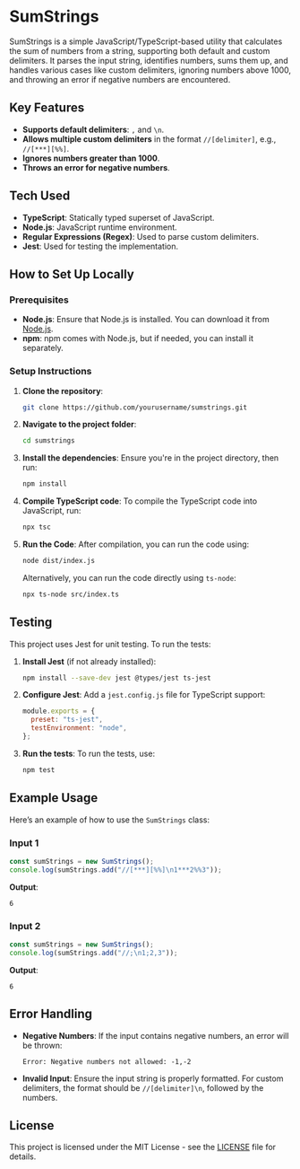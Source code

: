 # SumStrings

SumStrings is a simple JavaScript/TypeScript-based utility that calculates the sum of numbers from a string, supporting both default and custom delimiters. It parses the input string, identifies numbers, sums them up, and handles various cases like custom delimiters, ignoring numbers above 1000, and throwing an error if negative numbers are encountered.

## Key Features

- **Supports default delimiters**: `,` and `\n`.
- **Allows multiple custom delimiters** in the format `//[delimiter]`, e.g., `//[***][%%]`.
- **Ignores numbers greater than 1000**.
- **Throws an error for negative numbers**.

## Tech Used

- **TypeScript**: Statically typed superset of JavaScript.
- **Node.js**: JavaScript runtime environment.
- **Regular Expressions (Regex)**: Used to parse custom delimiters.
- **Jest**: Used for testing the implementation.

## How to Set Up Locally

### Prerequisites

- **Node.js**: Ensure that Node.js is installed. You can download it from [Node.js](https://nodejs.org/).
- **npm**: npm comes with Node.js, but if needed, you can install it separately.

### Setup Instructions

1. **Clone the repository**:

   ```sh
   git clone https://github.com/yourusername/sumstrings.git
   ```

2. **Navigate to the project folder**:

   ```sh
   cd sumstrings
   ```

3. **Install the dependencies**: Ensure you're in the project directory, then run:

   ```sh
   npm install
   ```

4. **Compile TypeScript code**: To compile the TypeScript code into JavaScript, run:

   ```sh
   npx tsc
   ```

5. **Run the Code**: After compilation, you can run the code using:
   ```sh
   node dist/index.js
   ```
   Alternatively, you can run the code directly using `ts-node`:
   ```sh
   npx ts-node src/index.ts
   ```

## Testing

This project uses Jest for unit testing. To run the tests:

1. **Install Jest** (if not already installed):

   ```sh
   npm install --save-dev jest @types/jest ts-jest
   ```

2. **Configure Jest**: Add a `jest.config.js` file for TypeScript support:

   ```js
   module.exports = {
     preset: "ts-jest",
     testEnvironment: "node",
   };
   ```

3. **Run the tests**: To run the tests, use:
   ```sh
   npm test
   ```

## Example Usage

Here’s an example of how to use the `SumStrings` class:

### Input 1

```typescript
const sumStrings = new SumStrings();
console.log(sumStrings.add("//[***][%%]\n1***2%%3"));
```

**Output**:

```
6
```

### Input 2

```typescript
const sumStrings = new SumStrings();
console.log(sumStrings.add("//;\n1;2,3"));
```

**Output**:

```
6
```

## Error Handling

- **Negative Numbers**: If the input contains negative numbers, an error will be thrown:
  ```
  Error: Negative numbers not allowed: -1,-2
  ```
- **Invalid Input**: Ensure the input string is properly formatted. For custom delimiters, the format should be `//[delimiter]\n`, followed by the numbers.

## License

This project is licensed under the MIT License - see the [LICENSE](./LICENSE) file for details.
